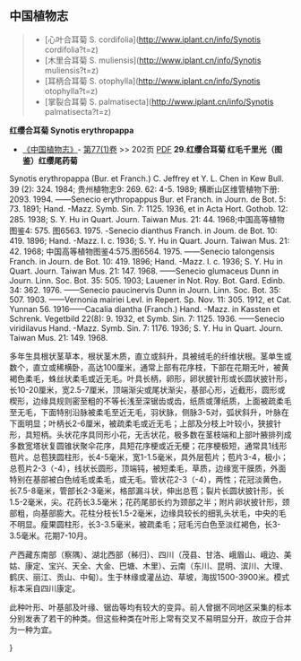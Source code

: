 

## 中国植物志

> * [心叶合耳菊  S.  cordifolia](http://www.iplant.cn/info/Synotis cordifolia?t=z)
> * [木里合耳菊  S.  muliensis](http://www.iplant.cn/info/Synotis muliensis?t=z)
> * [耳柄合耳菊  S.  otophylla](http://www.iplant.cn/info/Synotis otophylla?t=z)
> * [掌裂合耳菊  S.  palmatisecta](http://www.iplant.cn/info/Synotis palmatisecta?t=z)

**红缨合耳菊 Synotis erythropappa**

* [《中国植物志》](http://www.iplant.cn/frps)- [第77(1)卷](http://www.iplant.cn/frps/vol/77(1)) >> 202页 [PDF](http://www.iplant.cn/frps/pdf/77(1)/202a.PDF)
**29.红缨合耳菊 红毛千里光（图鉴）红缨尾药菊**

Synotis erythropappa (Bur. et Franch.) C. Jeffrey et Y. L. Chen in Kew Bull. 39 (2): 324. 1984; 贵州植物志9: 269. 62: 4-5. 1989; 横断山区维管植物下册: 2093. 1994. ——Senecio erythropappus Bur. et Franch. in Journ. de Bot. 5: 73. 1891; Hand. -Mazz. Symb. Sin. 7: 1125. 1936, et in Acta Hort. Gothob. 12: 285. 1938; S. Y. Hu in Quart. Journ. Taiwan Mus. 21: 44. 1968;中国高等植物图鉴4: 575. 图6563. 1975. -Senecio dianthus Franch. in Joum. de Bot. 10: 419. 1896; Hand. -Mazz. l. c. 1936; S. Y. Hu in Quart. Journ. Taiwan Mus. 21: 42. 1968; 中国高等植物图鉴4:575.图6564. 1975. ——Senecio talongensis Franch. in Journ. de Bot. 10: 419. 1896; Hand. -Mazz. l. c. 1936; S. Y. Hu in Quart. Journ. Taiwan Mus. 21: 147. 1968. ——Senecio glumaceus Dunn in Journ. Linn. Soc. Bot. 35: 505. 1903; Lauener in Not. Roy. Bot. Gard. Edinb. 34: 362. 1976. ——Senecio paucinervis Dunn in Journ. Linn. Soc. Bot. 35: 507. 1903. ——Vernonia mairiei Levl. in Repert. Sp. Nov. 11: 305. 1912, et Cat. Yunnan 56. 1916——Cacalia diantha (Franch.) Hand. -Mazz. in Kassten et Schrenk. Vegetbild 22(8): 9. 1932, et Symb. Sin. 7: 1125. 1936. ——Senecio viridilavus Hand. -Mazz. Symb. Sin. 7: 1176. 1936; S. Y. Hu in Quart. Journ. Taiwan Mus. 21: 149. 1968.

多年生具根状茎草本，根状茎木质，直立或斜升，具被绒毛的纤维状根。茎单生或数个，直立或稀横卧，高达100厘米，通常上部有花序枝，下部在花期无叶，被黄褐色柔毛，蛛丝状柔毛或近无毛。叶具长柄，卵形，卵状披针形或长圆状披针形，长10-20厘米，宽2.5-7厘米，顶端渐尖或尾状渐尖，基部心形，近截形，圆形或楔形，边缘具规则密至粗的不等长浅至深锯齿或齿，纸质或薄纸质，上面被疏柔毛至无毛，下面特别沿脉被柔毛至近无毛，羽状脉，侧脉3-5对，弧状斜升，叶脉在下面明显；叶柄长2-6厘米，被疏柔毛或近无毛；上部及分枝上叶较小，狭披针形，具短柄。头状花序具同形小花，无舌状花，极多数在茎枝端和上部叶腋排列成多数宽塔状复圆锥状聚伞花序，具短花序梗或近无梗；花序梗极短，通常具1线形苞片。总苞狭圆柱形，长4-5毫米，宽1-1.5毫米，具外层苞片；苞片3-4，极小；总苞片2-3（-4），线状长圆形，顶端钝，被短柔毛，草质，边缘宽干膜质，外面特别在基部被白色绒毛或柔毛，或无毛。管状花2-3（-4），两性；花冠淡黄色，长7.5-8毫米，管部长2-3毫米，格部漏斗状，伸出总苞；裂片长圆状披针形，长1.5-2毫米，尖。花药长3.5毫米；花药尾部长约为颈部之半；附片卵状披针形，颈部粗，向基部膨大。花柱分枝长1.5-2毫米，边缘具较长的细乳头状毛，中央的毛不明显。瘦果圆柱形，长3-3.5毫米，被疏柔毛；冠毛污白色至淡红褐色，长3-3.5毫米。花期7-10月。

产西藏东南部（察隅）、湖北西部（秭归）、四川（茂县、甘洛、峨眉山、峨边、美姑、康定、宝兴、天全、大金、巴塘、木里）、云南（东川、昆明、滨川、大理、鹤庆、丽江、贡山、中甸）。生于林缘或灌丛边、草坡，海拔1500-3900米。模式标本采自四川康定。

此种叶形、叶基部及叶缘、锯齿等均有较大的变异。前人曾据不同地区采集的标本分别发表了若干的种类。但这些种类在叶形上常有交叉不易明显分开，故应于合并为一种为宜。

}
